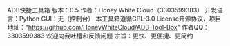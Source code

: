 ADB快捷工具箱 版本：0.5 作者：Honey White Cloud（3303599383）
开发语言：Python
GUI：无（控制台）
本工具箱遵循GPL-3.0 License开源协议，项目地址："https://github.com/HoneyWhiteCloud/ADB-Tool-Box"
作者QQ：3303599383
欢迎向我吐槽和反馈问题
宗旨：更快、更便捷、更简约
